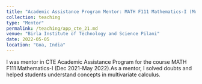 ```yaml
---
title: "Academic Assistance Program Mentor: MATH F111 Mathematics-I (Multivariate Calculus) "
collection: teaching
type: "Mentor"
permalink: /teaching/app_cte_21.md
venue: "Birla Institute of Technology and Science Pilani"
date: 2022-05-05
location: "Goa, India"
---
```


I was mentor in CTE Academic Assistance Program for the course MATH F111 Mathematics-I (Dec 2021-May 2022).As a mentor, I solved doubts and helped students understand concepts in multivariate calculus. 